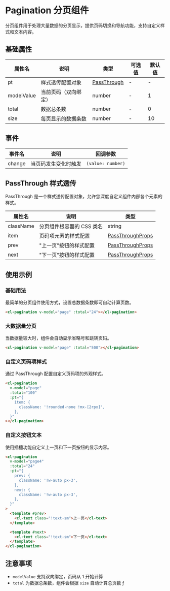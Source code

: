 # Pagination 分页组件

分页组件用于处理大量数据的分页显示，提供页码切换和导航功能，支持自定义样式和文本内容。

## 基础属性

| 属性名     | 说明                 | 类型                        | 可选值 | 默认值 |
| ---------- | -------------------- | --------------------------- | ------ | ------ |
| pt         | 样式透传配置对象     | [PassThrough](#passthrough) | -      | -      |
| modelValue | 当前页码（双向绑定） | number                      | -      | 1      |
| total      | 数据总条数           | number                      | -      | 0      |
| size       | 每页显示的数据条数   | number                      | -      | 10     |

## 事件

| 事件名 | 说明                 | 回调参数          |
| ------ | -------------------- | ----------------- |
| change | 当页码发生变化时触发 | `(value: number)` |

## PassThrough 样式透传

PassThrough 是一个样式透传配置对象，允许您深度自定义组件内部各个元素的样式。

| 属性名    | 说明                      | 类型                                                        |
| --------- | ------------------------- | ----------------------------------------------------------- |
| className | 分页组件根容器的 CSS 类名 | string                                                      |
| item      | 页码项元素的样式配置      | [PassThroughProps](/src/components/doc.md#passthroughprops) |
| prev      | "上一页"按钮的样式配置    | [PassThroughProps](/src/components/doc.md#passthroughprops) |
| next      | "下一页"按钮的样式配置    | [PassThroughProps](/src/components/doc.md#passthroughprops) |

## 使用示例

### 基础用法

最简单的分页组件使用方式，设置总数据条数即可自动计算页数。

```html
<cl-pagination v-model="page" :total="24"></cl-pagination>
```

### 大数据量分页

当数据量较大时，组件会自动显示省略号和跳转页码。

```html
<cl-pagination v-model="page" :total="500"></cl-pagination>
```

### 自定义页码项样式

通过 PassThrough 配置自定义页码项的外观样式。

```html
<cl-pagination
  v-model="page"
  :total="100"
  :pt="{
    item: {
      className: '!rounded-none !mx-[2rpx]',
    },
  }"
></cl-pagination>
```

### 自定义按钮文本

使用插槽功能自定义上一页和下一页按钮的显示内容。

```html
<cl-pagination
  v-model="page4"
  :total="24"
  :pt="{
    prev: {
      className: '!w-auto px-3',
    },
    next: {
      className: '!w-auto px-3',
    },
  }"
>
  <template #prev>
    <cl-text class="!text-sm">上一页</cl-text>
  </template>

  <template #next>
    <cl-text class="!text-sm">下一页</cl-text>
  </template>
</cl-pagination>
```

## 注意事项

- `modelValue` 支持双向绑定，页码从 1 开始计算
- `total` 为数据总条数，组件会根据 `size` 自动计算总页数 ƒ
